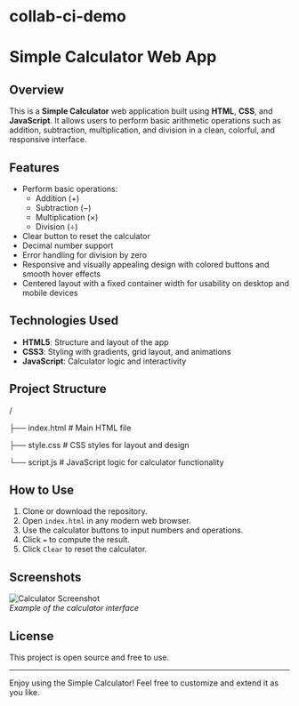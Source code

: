 # collab-ci-demo

# Simple Calculator Web App

## Overview

This is a **Simple Calculator** web application built using **HTML**, **CSS**, and **JavaScript**. It allows users to perform basic arithmetic operations such as addition, subtraction, multiplication, and division in a clean, colorful, and responsive interface.

## Features

- Perform basic operations:  
  - Addition (+)  
  - Subtraction (−)  
  - Multiplication (×)  
  - Division (÷)
- Clear button to reset the calculator
- Decimal number support
- Error handling for division by zero
- Responsive and visually appealing design with colored buttons and smooth hover effects
- Centered layout with a fixed container width for usability on desktop and mobile devices

## Technologies Used

- **HTML5**: Structure and layout of the app
- **CSS3**: Styling with gradients, grid layout, and animations
- **JavaScript**: Calculator logic and interactivity

## Project Structure

/

├── index.html # Main HTML file

├── style.css # CSS styles for layout and design

└── script.js # JavaScript logic for calculator functionality

## How to Use

1. Clone or download the repository.
2. Open `index.html` in any modern web browser.
3. Use the calculator buttons to input numbers and operations.
4. Click `=` to compute the result.
5. Click `Clear` to reset the calculator.

## Screenshots

![Calculator Screenshot](screenshot.png)  
*Example of the calculator interface*

## License

This project is open source and free to use.

---

Enjoy using the Simple Calculator! Feel free to customize and extend it as you like.
